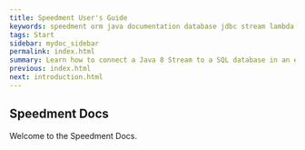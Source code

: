 ```yaml
---
title: Speedment User's Guide
keywords: speedment orm java documentation database jdbc stream lambda
tags: Start
sidebar: mydoc_sidebar
permalink: index.html
summary: Learn how to connect a Java 8 Stream to a SQL database in an extremely efficient manner.
previous: index.html
next: introduction.html
---
```


## Speedment Docs

Welcome to the Speedment Docs.



